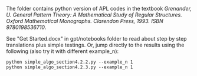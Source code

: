 The folder contains python version of APL codes in the textbook _Grenander, U. General Pattern Theory: A Mathematical Study of Regular Structures. Oxford Mathematical Monographs. Clarendon Press, 1993. ISBN 9780198536710_. 

See "Get Started.docx" in gpt/notebooks folder to read about step by step translations plus simple testings. Or, jump directly to the results using the following (also try it with different example_n):
```
python simple_algo_section4.2.2.py --example_n 1
python simple_algo_section4.2.3.py --example_n 1
```
